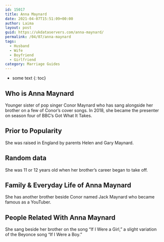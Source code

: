 ```yaml
---
id: 15017
title: Anna Maynard
date: 2021-04-07T15:51:09+00:00
author: Laima
layout: post
guid: https://ukdataservers.com/anna-maynard/
permalink: /04/07/anna-maynard
tags:
  - Husband
  - Wife
  - Boyfriend
  - Girlfriend
category: Marriage Guides
---
```


* some text
{: toc}


## Who is Anna Maynard
                  
                  
                  
Younger sister of pop singer Conor Maynard who has sang alongside her brother on a few of Conor&#8217;s cover songs. In 2018, she became the presenter on season four of BBC&#8217;s Got What It Takes.
                  
              
            
              
            
                
                
                
## Prior to Popularity
                  
                  
                  
She was raised in England by parents Helen and Gary Maynard.
                  
              
            
              
            
                
                
                
## Random data
                  
                  
                  
She was 11 or 12 years old when her brother&#8217;s career began to take off.
                  
              
            
              
            
                
                
                
## Family & Everyday Life of Anna Maynard
                  
                  
                  
She has another brother beside Conor named Jack Maynard who became famous as a YouTuber.
                  
              
            
              
            
                
                
                
## People Related With Anna Maynard
                  
                  
                  
She sang beside her brother on the song &#8220;If I Were a Girl,&#8221; a slight variation of the Beyonce song &#8220;If I Were a Boy.&#8221;
                  
              
            
              
            
                
              
            
              
              
            
            
              
            
          
          
          